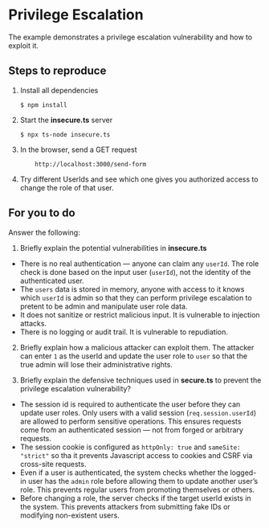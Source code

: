 # Privilege Escalation

The example demonstrates a privilege escalation vulnerability and how to exploit it.

## Steps to reproduce

1. Install all dependencies

    `$ npm install`

2. Start the **insecure.ts** server

    `$ npx ts-node insecure.ts`

3. In the browser, send a GET request

    ```
        http://localhost:3000/send-form
    ```

4. Try different UserIds and see which one gives you authorized access to change the role of that user.

## For you to do

Answer the following:

1. Briefly explain the potential vulnerabilities in **insecure.ts**
 - There is no real authentication — anyone can claim any `userId`. The role check is done based on the input user (`userId`), not the identity of the authenticated user. 
 - The `users` data is stored in memory, anyone with access to it knows which `userId` is admin so that they can perform privilege escalation to pretent to be admin and manipulate user role data. 
 - It does not sanitize or restrict malicious input. It is vulnerable to injection attacks.
 - There is no logging or audit trail. It is vulnerable to repudiation.

2. Briefly explain how a malicious attacker can exploit them.
The attacker can enter `1` as the userId and update the user role to `user` so that the true admin will lose their administrative rights.

3. Briefly explain the defensive techniques used in **secure.ts** to prevent the privilege escalation vulnerability?
- The session id is required to authenticate the user before they can update user roles. Only users with a valid session (`req.session.userId`) are allowed to perform sensitive operations. This ensures requests come from an authenticated session — not from forged or arbitrary requests.
- The session cookie is configured as `httpOnly: true` and `sameSite: "strict"` so tha it prevents Javascript access to cookies and CSRF via cross-site requests.
- Even if a user is authenticated, the system checks whether the logged-in user has the `admin` role before allowing them to update another user’s role. This prevents regular users from promoting themselves or others.
- Before changing a role, the server checks if the target userId exists in the system. This prevents attackers from submitting fake IDs or modifying non-existent users.